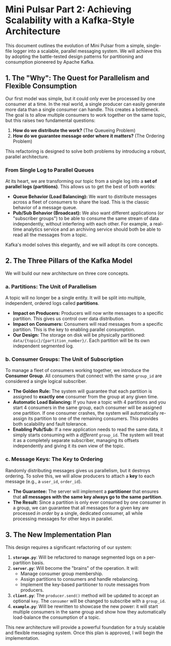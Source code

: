 # Mini Pulsar Part 2: Achieving Scalability with a Kafka-Style Architecture

This document outlines the evolution of Mini Pulsar from a simple, single-file logger into a scalable, parallel messaging system. We will achieve this by adopting the battle-tested design patterns for partitioning and consumption pioneered by Apache Kafka.

## 1. The "Why": The Quest for Parallelism and Flexible Consumption

Our first model was simple, but it could only ever be processed by one consumer at a time. In the real world, a single producer can easily generate more data than a single consumer can handle. This creates a bottleneck. The goal is to allow multiple consumers to work together on the same topic, but this raises two fundamental questions:

1.  **How do we distribute the work?** (The Queueing Problem)
2.  **How do we guarantee message order where it matters?** (The Ordering Problem)

This refactoring is designed to solve both problems by introducing a robust, parallel architecture.

### From Single Log to Parallel Queues

At its heart, we are transforming our topic from a single log into a **set of parallel logs (partitions)**. This allows us to get the best of both worlds:

*   **Queue Behavior (Load Balancing):** We want to distribute messages across a fleet of consumers to share the load. This is the classic behavior of a message queue.
*   **Pub/Sub Behavior (Broadcast):** We also want different applications (or "subscriber groups") to be able to consume the same stream of data independently, without interfering with each other. For example, a real-time analytics service and an archiving service should both be able to read all the messages from a topic.

Kafka's model solves this elegantly, and we will adopt its core concepts.

## 2. The Three Pillars of the Kafka Model

We will build our new architecture on three core concepts.

### a. Partitions: The Unit of Parallelism

A topic will no longer be a single entity. It will be split into multiple, independent, ordered logs called **partitions**. 

*   **Impact on Producers:** Producers will now write messages to a specific partition. This gives us control over data distribution.
*   **Impact on Consumers:** Consumers will read messages from a specific partition. This is the key to enabling parallel consumption.
*   **Our Design:** The storage on disk will be physically partitioned: `data/{topic}/{partition_number}/`. Each partition will be its own independent segmented log.

### b. Consumer Groups: The Unit of Subscription

To manage a fleet of consumers working together, we introduce the **Consumer Group**. All consumers that connect with the same `group_id` are considered a single logical subscriber.

*   **The Golden Rule:** The system will guarantee that each partition is assigned to **exactly one** consumer from the group at any given time.
*   **Automatic Load Balancing:** If you have a topic with 4 partitions and you start 4 consumers in the same group, each consumer will be assigned one partition. If one consumer crashes, the system will automatically re-assign its partition to one of the remaining consumers. This provides both scalability and fault tolerance.
*   **Enabling Pub/Sub:** If a new application needs to read the same data, it simply starts consuming with a *different* `group_id`. The system will treat it as a completely separate subscriber, managing its offsets independently and giving it its own view of the topic.

### c. Message Keys: The Key to Ordering

Randomly distributing messages gives us parallelism, but it destroys ordering. To solve this, we will allow producers to attach a **key** to each message (e.g., a `user_id`, `order_id`).

*   **The Guarantee:** The server will implement a **partitioner** that ensures that **all messages with the same key always go to the same partition**. 
*   **The Result:** Since a partition is only ever consumed by one consumer in a group, we can guarantee that all messages for a given key are processed *in order* by a single, dedicated consumer, all while processing messages for other keys in parallel.

## 3. The New Implementation Plan

This design requires a significant refactoring of our system:

1.  **`storage.py`**: Will be refactored to manage segmented logs on a per-partition basis.
2.  **`server.py`**: Will become the "brains" of the operation. It will:
    *   Manage consumer group membership.
    *   Assign partitions to consumers and handle rebalancing.
    *   Implement the key-based partitioner to route messages from producers.
3.  **`client.py`**: The `producer.send()` method will be updated to accept an optional `key`. The `consumer` will be changed to subscribe with a `group_id`.
4.  **`example.py`**: Will be rewritten to showcase the new power: it will start multiple consumers in the same group and show how they automatically load-balance the consumption of a topic.

This new architecture will provide a powerful foundation for a truly scalable and flexible messaging system. Once this plan is approved, I will begin the implementation.